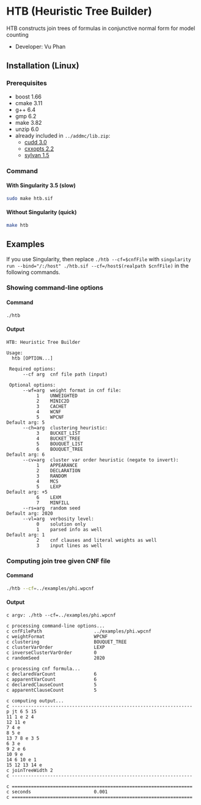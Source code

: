 # HTB (Heuristic Tree Builder)
HTB constructs join trees of formulas in conjunctive normal form for model counting
- Developer: Vu Phan

<!-- ####################################################################### -->

## Installation (Linux)

### Prerequisites
- boost 1.66
- cmake 3.11
- g++ 6.4
- gmp 6.2
- make 3.82
- unzip 6.0
- already included in `../addmc/lib.zip`:
  - [cudd 3.0](https://github.com/ivmai/cudd)
  - [cxxopts 2.2](https://github.com/jarro2783/cxxopts)
  - [sylvan 1.5](https://trolando.github.io/sylvan)

### Command
#### With Singularity 3.5 (slow)
```bash
sudo make htb.sif
```
#### Without Singularity (quick)
```bash
make htb
```

<!-- ####################################################################### -->

## Examples
If you use Singularity, then replace `./htb --cf=$cnfFile` with `singularity run --bind="/:/host" ./htb.sif --cf=/host$(realpath $cnfFile)` in the following commands.

### Showing command-line options
#### Command
```bash
./htb
```
#### Output
```
HTB: Heuristic Tree Builder

Usage:
  htb [OPTION...]

 Required options:
      --cf arg  cnf file path (input)

 Optional options:
      --wf=arg  weight format in cnf file:
           1    UNWEIGHTED                                        
           2    MINIC2D                                           
           3    CACHET                                            
           4    WCNF                                              
           5    WPCNF                                             Default arg: 5
      --ch=arg  clustering heuristic:
           3    BUCKET_LIST                                       
           4    BUCKET_TREE                                       
           5    BOUQUET_LIST                                      
           6    BOUQUET_TREE                                      Default arg: 6
      --cv=arg  cluster var order heuristic (negate to invert):
           1    APPEARANCE                                        
           2    DECLARATION                                       
           3    RANDOM                                            
           4    MCS                                               
           5    LEXP                                              Default arg: +5
           6    LEXM                                              
           7    MINFILL                                           
      --rs=arg  random seed                                       Default arg: 2020
      --vl=arg  verbosity level:
           0    solution only                                     
           1    parsed info as well                               Default arg: 1
           2    cnf clauses and literal weights as well           
           3    input lines as well                               
```

### Computing join tree given CNF file
#### Command
```bash
./htb --cf=../examples/phi.wpcnf
```
#### Output
```
c argv: ./htb --cf=../examples/phi.wpcnf

c processing command-line options...
c cnfFilePath                   ../examples/phi.wpcnf
c weightFormat                  WPCNF
c clustering                    BOUQUET_TREE
c clusterVarOrder               LEXP
c inverseClusterVarOrder        0
c randomSeed                    2020

c processing cnf formula...
c declaredVarCount              6
c apparentVarCount              6
c declaredClauseCount           5
c apparentClauseCount           5

c computing output...
c ------------------------------------------------------------------
p jt 6 5 15
11 1 e 2 4
12 11 e
7 4 e
8 5 e
13 7 8 e 3 5
6 3 e
9 2 e 6
10 9 e
14 6 10 e 1
15 12 13 14 e
c joinTreeWidth 2
c ------------------------------------------------------------------

c ==================================================================
c seconds                       0.001
c ==================================================================
```

